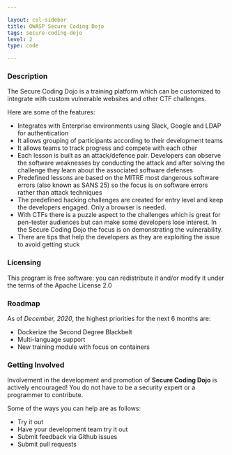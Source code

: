 ```yaml
---

layout: col-sidebar
title: OWASP Secure Coding Dojo
tags: secure-coding-dojo
level: 2
type: code

---
```


### Description

The Secure Coding Dojo is a training platform which can be customized to integrate with custom vulnerable websites and other CTF challenges.

Here are some of the features:

* Integrates with Enterprise environments using Slack, Google and LDAP for authentication
* It allows grouping of participants according to their development teams
* It allows teams to track progress and compete with each other
* Each lesson is built as an attack/defence pair. Developers can observe the software weaknesses by conducting the attack and after solving the challenge they learn about the associated software defenses
* Predefined lessons are based on the MITRE most dangerous software errors (also known as SANS 25) so the focus is on software errors rather than attack techniques
* The predefined hacking challenges are created for entry level and keep the developers engaged. Only a browser is needed.
* With CTFs there is a puzzle aspect to the challenges which is great for pen-tester audiences but can make some developers lose interest. In the Secure Coding Dojo the focus is on demonstrating the vulnerability.
* There are tips that help the developers as they are exploiting the issue to avoid getting stuck

### Licensing

This program is free software: you can redistribute it and/or modify it under the terms of the Apache License 2.0

### Roadmap

As of *December, 2020*, the highest priorities for the next 6 months are:
* Dockerize the Second Degree Blackbelt 
* Multi-language support
* New training module with focus on containers


### Getting Involved

Involvement in the development and promotion of **Secure Coding Dojo** is actively encouraged!
You do not have to be a security expert or a programmer to contribute.

Some of the ways you can help are as follows:
* Try it out
* Have your development team try it out
* Submit feedback via Github issues
* Submit pull requests
